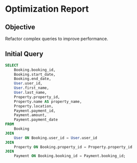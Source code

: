# Optimization Report

## Objective
Refactor complex queries to improve performance.

## Initial Query
```sql
SELECT 
    Booking.booking_id,
    Booking.start_date,
    Booking.end_date,
    User.user_id,
    User.first_name,
    User.last_name,
    Property.property_id,
    Property.name AS property_name,
    Property.location,
    Payment.payment_id,
    Payment.amount,
    Payment.payment_date
FROM 
    Booking
JOIN 
    User ON Booking.user_id = User.user_id
JOIN 
    Property ON Booking.property_id = Property.property_id
JOIN 
    Payment ON Booking.booking_id = Payment.booking_id;